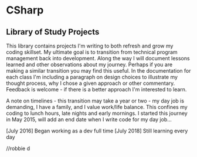 # CSharp
Library of Study Projects
-------------------------
This library contains projects I'm writing to both refresh and grow my coding skillset.  My ultimate goal is to transition from technical program management back into development.  Along the way I will document lessons learned and other observations about my journey.  Perhaps if you are making a similar transition you may find this useful.  In the documentation for each class I'm including a paragraph on design choices to illustrate my thought process, why I chose a given approach or other commentary.  Feedback is welcome - if there is a better approach I'm interested to learn.    

A note on timelines - this transition may take a year or two - my day job is demanding, I have a family, and I value work/life balance.  This confines my coding to lunch hours, late nights and early mornings.  I started this journey in May 2015, will add an end date when I write code for my day job...

[July 2016] Began working as a dev full time
[July 2018] Still learning every day

//robbie d
